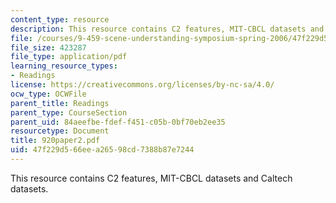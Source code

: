 ```yaml
---
content_type: resource
description: This resource contains C2 features, MIT-CBCL datasets and Caltech datasets.
file: /courses/9-459-scene-understanding-symposium-spring-2006/47f229d566eea26598cd7388b87e7244_920paper2.pdf
file_size: 423287
file_type: application/pdf
learning_resource_types:
- Readings
license: https://creativecommons.org/licenses/by-nc-sa/4.0/
ocw_type: OCWFile
parent_title: Readings
parent_type: CourseSection
parent_uid: 84aeefbe-fdef-f451-c05b-0bf70eb2ee35
resourcetype: Document
title: 920paper2.pdf
uid: 47f229d5-66ee-a265-98cd-7388b87e7244
---
```

This resource contains C2 features, MIT-CBCL datasets and Caltech datasets.